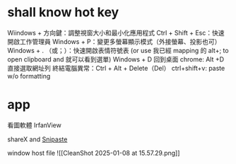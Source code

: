 



# shall know hot key


Wiindows + 方向鍵：調整視窗大小和最小化應用程式
Ctrl + Shift + Esc：快速開啟工作管理員
Windows + P：變更多螢幕顯示模式（外接螢幕、投影也可）
Windows + . （或；）：快速開啟表情符號表  (or use 我已經 mapping 的 alt+; to open clipboard and 就可以看到選單)
Windows + D 回到桌面
chrome: Alt +D 直接選取網址列
終結電腦異常：Ctrl + Alt + Delete（Del）
ctrl+shift+v: paste w/o formatting






# app


看圖軟體 
IrfanView


shareX and [Snipaste](https://www.snipaste.com/)





window host file
![[CleanShot 2025-01-08 at 15.57.29.png]]
